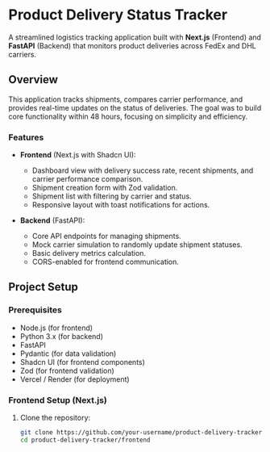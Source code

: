 # Product Delivery Status Tracker

A streamlined logistics tracking application built with **Next.js** (Frontend) and **FastAPI** (Backend) that monitors product deliveries across FedEx and DHL carriers.

## Overview

This application tracks shipments, compares carrier performance, and provides real-time updates on the status of deliveries. The goal was to build core functionality within 48 hours, focusing on simplicity and efficiency.

### Features
- **Frontend** (Next.js with Shadcn UI):
  - Dashboard view with delivery success rate, recent shipments, and carrier performance comparison.
  - Shipment creation form with Zod validation.
  - Shipment list with filtering by carrier and status.
  - Responsive layout with toast notifications for actions.
  
- **Backend** (FastAPI):
  - Core API endpoints for managing shipments.
  - Mock carrier simulation to randomly update shipment statuses.
  - Basic delivery metrics calculation.
  - CORS-enabled for frontend communication.


## Project Setup

### Prerequisites

- Node.js (for frontend)
- Python 3.x (for backend)
- FastAPI
- Pydantic (for data validation)
- Shadcn UI (for frontend components)
- Zod (for frontend validation)
- Vercel / Render (for deployment)

### Frontend Setup (Next.js)
1. Clone the repository:
   ```bash
   git clone https://github.com/your-username/product-delivery-tracker.git
   cd product-delivery-tracker/frontend
